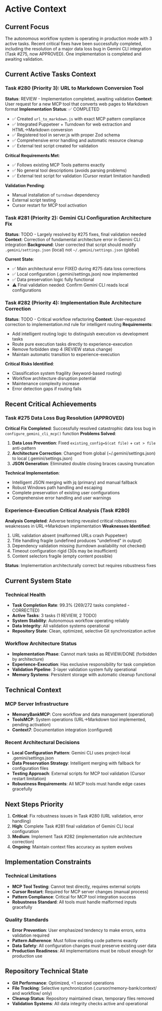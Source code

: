 # Active Context

## Current Focus
The autonomous workflow system is operating in production mode with 3 active tasks. Recent critical fixes have been successfully completed, including the resolution of a major data loss bug in Gemini CLI integration (Task #275, now APPROVED). One implementation is completed and awaiting validation.

## Current Active Tasks Context

### Task #280 (Priority 3): URL to Markdown Conversion Tool
**Status**: REVIEW - Implementation completed, awaiting validation
**Context**: User request for a new MCP tool that converts web pages to Markdown format
**Implementation Status**: ✅ COMPLETED
- ✅ Created `url_to_markdown.js` with exact MCP pattern compliance
- ✅ Integrated Puppeteer + Turndown for web extraction and HTML→Markdown conversion
- ✅ Registered tool in server.js with proper Zod schema
- ✅ Comprehensive error handling and automatic resource cleanup
- ✅ External test script created for validation

**Critical Requirements Met**: 
- ✅ Follows existing MCP Tools patterns exactly
- ✅ No general tool descriptions (avoids parsing problems)
- ✅ External test script for validation (Cursor restart limitation handled)

**Validation Pending**:
- Manual installation of `turndown` dependency
- External script testing
- Cursor restart for MCP tool activation

### Task #281 (Priority 2): Gemini CLI Configuration Architecture Fix  
**Status**: TODO - Largely resolved by #275 fixes, final validation needed
**Context**: Correction of fundamental architecture error in Gemini CLI integration
**Background**: User corrected that script should modify `.gemini/settings.json` (local) not `~/.gemini/settings.json` (global)

**Current State**: 
- ✅ Main architectural error FIXED during #275 data loss corrections
- ✅ Local configuration (.gemini/settings.json) now implemented
- ✅ Data preservation logic fully functional
- ⚠️ Final validation needed: Confirm Gemini CLI reads local configurations

### Task #282 (Priority 4): Implementation Rule Architecture Correction
**Status**: TODO - Critical workflow refactoring
**Context**: User-requested correction to implementation.md rule for intelligent routing
**Requirements**:
- Add intelligent routing logic to distinguish execution vs development tasks
- Route pure execution tasks directly to experience-execution
- Remove forbidden step 4 (REVIEW status change)
- Maintain automatic transition to experience-execution

**Critical Risks Identified**:
- Classification system fragility (keyword-based routing)
- Workflow architecture disruption potential
- Maintenance complexity increase
- Error detection gaps if routing fails

## Recent Critical Achievements

### Task #275 Data Loss Bug Resolution (APPROVED)
**Critical Fix Completed**: Successfully resolved catastrophic data loss bug in `configure_gemini_cli_mcp()` function
**Problems Solved**:
1. **Data Loss Prevention**: Fixed `existing_config=$(cat file)` + `cat > file` anti-pattern
2. **Architecture Correction**: Changed from global (~/.gemini/settings.json) to local (.gemini/settings.json) 
3. **JSON Generation**: Eliminated double closing braces causing truncation

**Technical Implementation**:
- Intelligent JSON merging with jq (primary) and manual fallback
- Robust Windows path handling and escaping
- Complete preservation of existing user configurations
- Comprehensive error handling and user warnings

### Experience-Execution Critical Analysis (Task #280)
**Analysis Completed**: Adverse testing revealed critical robustness weaknesses in URL→Markdown implementation
**Weaknesses Identified**:
1. URL validation absent (malformed URLs crash Puppeteer)
2. Title handling fragile (undefined produces "undefined" in output)
3. Dependency validation missing (turndown availability not checked)
4. Timeout configuration rigid (30s may be insufficient)
5. Content selectors fragile (empty content possible)

**Status**: Implementation architecturally correct but requires robustness fixes

## Current System State

### Technical Health
- **Task Completion Rate**: 99.3% (269/272 tasks completed - CORRECTED)
- **Active Tasks**: 3 tasks (1 REVIEW, 2 TODO)
- **System Stability**: Autonomous workflow operating reliably
- **Data Integrity**: All validation systems operational
- **Repository State**: Clean, optimized, selective Git synchronization active

### Workflow Architecture Status
- **Implementation Phase**: Cannot mark tasks as REVIEW/DONE (forbidden by architecture)
- **Experience-Execution**: Has exclusive responsibility for task completion
- **Validation Pipeline**: 3-layer validation system fully operational
- **Memory Systems**: Persistent storage with automatic cleanup functional

## Technical Context

### MCP Server Infrastructure
- **MemoryBankMCP**: Core workflow and data management (operational)
- **ToolsMCP**: System operations (URL→Markdown tool implemented, pending activation)
- **Context7**: Documentation integration (configured)

### Recent Architectural Decisions
- **Local Configuration Pattern**: Gemini CLI uses project-local .gemini/settings.json
- **Data Preservation Strategy**: Intelligent merging with fallback for configuration files
- **Testing Approach**: External scripts for MCP tool validation (Cursor restart limitation)
- **Robustness Requirements**: All MCP tools must handle edge cases gracefully

## Next Steps Priority

1. **Critical**: Fix robustness issues in Task #280 (URL validation, error handling)
2. **High**: Complete Task #281 final validation of Gemini CLI local configuration
3. **Medium**: Implement Task #282 (implementation rule architecture correction)
4. **Ongoing**: Maintain context files accuracy as system evolves

## Implementation Constraints

### Technical Limitations
- **MCP Tool Testing**: Cannot test directly, requires external scripts
- **Cursor Restart**: Required for MCP server changes (manual process)
- **Pattern Compliance**: Critical for MCP tool integration success
- **Robustness Standard**: All tools must handle malformed inputs gracefully

### Quality Standards
- **Error Prevention**: User emphasized tendency to make errors, extra validation required
- **Pattern Adherence**: Must follow existing code patterns exactly
- **Data Safety**: All configuration changes must preserve existing user data
- **Production Readiness**: All implementations must be robust enough for production use

## Repository Technical State
- **Git Performance**: Optimized, <1 second operations
- **File Tracking**: Selective synchronization (.cursor/memory-bank/context/ and workflow/ only)
- **Cleanup Status**: Repository maintained clean, temporary files removed
- **Validation Systems**: All data integrity checks active and operational

